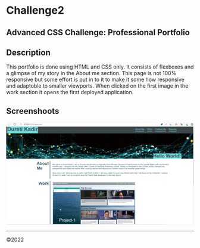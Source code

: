 # Challenge2

## Advanced CSS Challenge: Professional Portfolio

## Description
This portfolio is done using HTML and CSS only. It consists of flexboxes and a glimpse of my story in the About me section. This page is not 100% responsive but some effort is put in to it to make it some how responsive and adaptoble to smaller viewports. When clicked on the first image in the work section it opens the first deployed application. 

## Screenshoots
![](assets/Screenshot_20221228_053322.png)
 
---------

&copy;2022
